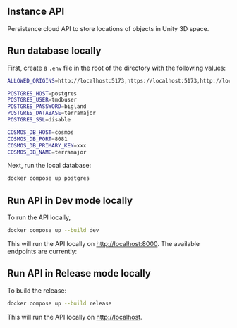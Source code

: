 Instance API
---

Persistence cloud API to store locations of objects in Unity 3D space.

## Run database locally
First, create a `.env` file in the root of the directory with the following values:

```bash
ALLOWED_ORIGINS=http://localhost:5173,https://localhost:5173,http://localhost:5174,https://localhost:5174,http://localhost,https://localhost

POSTGRES_HOST=postgres
POSTGRES_USER=tmdbuser
POSTGRES_PASSWORD=bigland
POSTGRES_DATABASE=terramajor
POSTGRES_SSL=disable

COSMOS_DB_HOST=cosmos
COSMOS_DB_PORT=8081
COSMOS_DB_PRIMARY_KEY=xxx
COSMOS_DB_NAME=terramajor
```

Next, run the local database:

```bash
docker compose up postgres
```

## Run API in Dev mode locally
To run the API locally,

```bash
docker compose up --build dev
```

This will run the API locally on [http://localhost:8000](http://localhost:8000). The available endpoints are currently:

## Run API in Release mode locally 

To build the release:

```bash
docker compose up --build release
```

This will run the API locally on [http://localhost](http://localhost). 